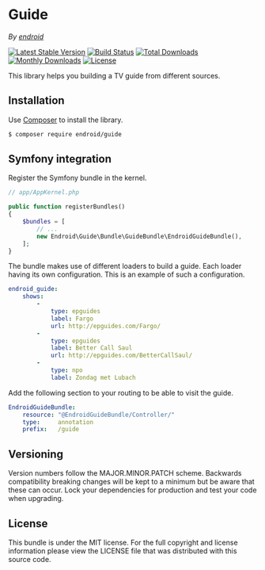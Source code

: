# Guide

*By [endroid](https://endroid.nl/)*

[![Latest Stable Version](http://img.shields.io/packagist/v/endroid/guide.svg)](https://packagist.org/packages/endroid/guide)
[![Build Status](http://img.shields.io/travis/endroid/guide.svg)](http://travis-ci.org/endroid/guide)
[![Total Downloads](http://img.shields.io/packagist/dt/endroid/guide.svg)](https://packagist.org/packages/endroid/guide)
[![Monthly Downloads](http://img.shields.io/packagist/dm/endroid/guide.svg)](https://packagist.org/packages/endroid/guide)
[![License](http://img.shields.io/packagist/l/endroid/guide.svg)](https://packagist.org/packages/endroid/guide)

This library helps you building a TV guide from different sources.

## Installation

Use [Composer](https://getcomposer.org/) to install the library.

``` bash
$ composer require endroid/guide
```

## Symfony integration

Register the Symfony bundle in the kernel.

```php
// app/AppKernel.php

public function registerBundles()
{
    $bundles = [
        // ...
        new Endroid\Guide\Bundle\GuideBundle\EndroidGuideBundle(),
    ];
}
```

The bundle makes use of different loaders to build a guide. Each loader having
its own configuration. This is an example of such a configuration.

```yaml
endroid_guide:
    shows:
        -
            type: epguides
            label: Fargo
            url: http://epguides.com/Fargo/
        -
            type: epguides
            label: Better Call Saul
            url: http://epguides.com/BetterCallSaul/
        -
            type: npo
            label: Zondag met Lubach
```

Add the following section to your routing to be able to visit the guide.

``` yml
EndroidGuideBundle:
    resource: "@EndroidGuideBundle/Controller/"
    type:     annotation
    prefix:   /guide
```

## Versioning

Version numbers follow the MAJOR.MINOR.PATCH scheme. Backwards compatibility
breaking changes will be kept to a minimum but be aware that these can occur.
Lock your dependencies for production and test your code when upgrading.

## License

This bundle is under the MIT license. For the full copyright and license
information please view the LICENSE file that was distributed with this source code.
